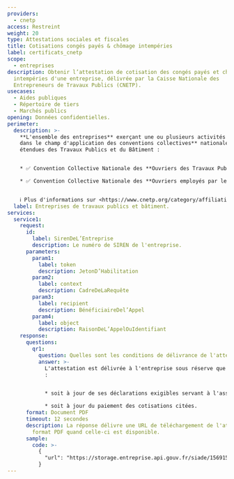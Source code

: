 ```yaml
---
providers:
  - cnetp
access: Restreint
weight: 20
type: Attestations sociales et fiscales
title: Cotisations congés payés & chômage intempéries
label: certificats_cnetp
scope:
  - entreprises
description: Obtenir l’attestation de cotisation des congés payés et chomage
  intempéries d'une entreprise, délivrée par la Caisse Nationale des
  Entrepreneurs de Travaux Publics (CNETP).
usecases:
  - Aides publiques
  - Répertoire de tiers
  - Marchés publics
opening: Données confidentielles.
perimeter:
  description: >-
    **L'ensemble des entreprises** exerçant une ou plusieurs activités **entrant
    dans le champ d'application des conventions collectives** nationales
    étendues des Travaux Publics et du Bâtiment : 


    * ✅ Convention Collective Nationale des **Ouvriers des Travaux Publics** du 15 décembre 1992 (étendue par arrêté du 27 mai 1993) ; 

    * ✅ Convention Collective Nationale des **Ouvriers employés par les entreprises de Bâtiment** non visés par le décret du 1er mars 1962 (c'est-à-dire **occupant plus de 10 salariés**), du 8 octobre 1990 (étendue par arrêté du 8 février 1991). 


    ℹ️ Plus d'informations sur <https://www.cnetp.org/category/affiliation/>
  label: Entreprises de travaux publics et bâtiment.
services:
  service1:
    request:
      id:
        label: SirenDeL’Entreprise
        description: Le numéro de SIREN de l'entreprise.
      parameters:
        param1:
          label: token
          description: JetonD’Habilitation
        param2:
          label: context
          description: CadreDeLaRequête
        param3:
          label: recipient
          description: BénéficiaireDel’Appel
        param4:
          label: object
          description: RaisonDeL’AppelOuIdentifiant
    response:
      questions:
        qr1:
          question: Quelles sont les conditions de délivrance de l'attestation ?
          answer: >-
            L'attestation est délivrée à l'entreprise sous réserve que celle-ci
            :


            * soit à jour de ses déclarations exigibles servant à l'assiette des cotisations de congés payés et des cotisations de chômage-intempéries ;

            * soit à jour du paiement des cotisations citées.
      format: Document PDF
      timeout: 12 secondes
      description: La réponse délivre une URL de téléchargement de l'attestation au
        format PDF quand celle-ci est disponible.
      sample:
        code: >-
          {
            "url": "https://storage.entreprise.api.gouv.fr/siade/1569156960-dbd0926a14706614c69798309bd687-certificat_cnetp.pdf"
          }
---
```

